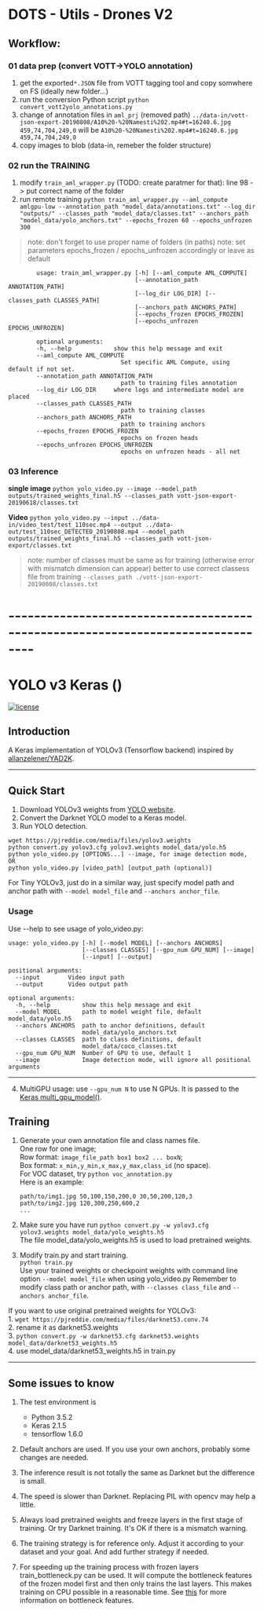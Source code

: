 # DOTS - Utils - Drones V2

## Workflow:
### 01 data prep (convert VOTT->YOLO annotation)
1. get the exported`*.JSON` file from VOTT tagging tool and copy somwhere on FS (ideally new folder...)
1. run the conversion Python script `python convert_vott2yolo_annotations.py`
1. change of annotation files in  `aml_prj` (removed path) 
    `../data-in/vott-json-export-20190808/A10%20-%20Namesti%202.mp4#t=16240.6.jpg 459,74,704,249,0`
    will be
    `A10%20-%20Namesti%202.mp4#t=16240.6.jpg 459,74,704,249,0`
1. copy images to blob (data-in, remeber the folder structure)

### 02 run the TRAINING
1. modify `train_aml_wrapper.py` (TODO: create paratmer for that): line 98 -> put correct name of the folder
1. run remote training
`python train_aml_wrapper.py --aml_compute amlgpu-low --annotation_path "model_data/annotations.txt" --log_dir "outputs/" --classes_path "model_data/classes.txt" --anchors_path "model_data/yolo_anchors.txt" --epochs_frozen 60 --epochs_unfrozen 300`
> note: don't forget to use proper name of folders (in paths)
> note: set parameters  epochs_frozen / epochs_unfrozen accordingly or leave as default
```
        usage: train_aml_wrapper.py [-h] [--aml_compute AML_COMPUTE]
                                    [--annotation_path ANNOTATION_PATH]
                                    [--log_dir LOG_DIR] [--classes_path CLASSES_PATH]
                                    [--anchors_path ANCHORS_PATH]
                                    [--epochs_frozen EPOCHS_FROZEN]
                                    [--epochs_unfrozen EPOCHS_UNFROZEN]

        optional arguments:
        -h, --help            show this help message and exit
        --aml_compute AML_COMPUTE
                                Set specific AML Compute, using default if not set.
        --annotation_path ANNOTATION_PATH
                                path to training files annotation
        --log_dir LOG_DIR     where logs and intermediate model are placed
        --classes_path CLASSES_PATH
                                path to training classes
        --anchors_path ANCHORS_PATH
                                path to training anchors
        --epochs_frozen EPOCHS_FROZEN
                                epochs on frozen heads
        --epochs_unfrozen EPOCHS_UNFROZEN
                                epochs on unfrozen heads - all net
```

### 03 Inference

**single image**
`python yolo_video.py --image --model_path outputs/trained_weights_final.h5 --classes_path vott-json-export-20190618/classes.txt `

**Video**
`python yolo_video.py --input ../data-in/video_test/test_110sec.mp4 --output ../data-out/test_110sec_DETECTED_20190808.mp4 --model_path outputs/trained_weights_final.h5 --classes_path vott-json-export/classes.txt`
> note: number of classes must be same as for training (otherwise error with mismatch dimension can appear)
> better to use correct classess file from training `--classes_path ./vott-json-export-20190808/classes.txt`



# --------------------------------------------------------------------------------

# YOLO v3 Keras ()
[![license](https://img.shields.io/github/license/mashape/apistatus.svg)](LICENSE)

## Introduction

A Keras implementation of YOLOv3 (Tensorflow backend) inspired by [allanzelener/YAD2K](https://github.com/allanzelener/YAD2K).


---

## Quick Start

1. Download YOLOv3 weights from [YOLO website](http://pjreddie.com/darknet/yolo/).
2. Convert the Darknet YOLO model to a Keras model.
3. Run YOLO detection.

```
wget https://pjreddie.com/media/files/yolov3.weights
python convert.py yolov3.cfg yolov3.weights model_data/yolo.h5
python yolo_video.py [OPTIONS...] --image, for image detection mode, OR
python yolo_video.py [video_path] [output_path (optional)]
```

For Tiny YOLOv3, just do in a similar way, just specify model path and anchor path with `--model model_file` and `--anchors anchor_file`.

### Usage
Use --help to see usage of yolo_video.py:
```
usage: yolo_video.py [-h] [--model MODEL] [--anchors ANCHORS]
                     [--classes CLASSES] [--gpu_num GPU_NUM] [--image]
                     [--input] [--output]

positional arguments:
  --input        Video input path
  --output       Video output path

optional arguments:
  -h, --help         show this help message and exit
  --model MODEL      path to model weight file, default model_data/yolo.h5
  --anchors ANCHORS  path to anchor definitions, default
                     model_data/yolo_anchors.txt
  --classes CLASSES  path to class definitions, default
                     model_data/coco_classes.txt
  --gpu_num GPU_NUM  Number of GPU to use, default 1
  --image            Image detection mode, will ignore all positional arguments
```
---

4. MultiGPU usage: use `--gpu_num N` to use N GPUs. It is passed to the [Keras multi_gpu_model()](https://keras.io/utils/#multi_gpu_model).

## Training

1. Generate your own annotation file and class names file.  
    One row for one image;  
    Row format: `image_file_path box1 box2 ... boxN`;  
    Box format: `x_min,y_min,x_max,y_max,class_id` (no space).  
    For VOC dataset, try `python voc_annotation.py`  
    Here is an example:
    ```
    path/to/img1.jpg 50,100,150,200,0 30,50,200,120,3
    path/to/img2.jpg 120,300,250,600,2
    ...
    ```

2. Make sure you have run `python convert.py -w yolov3.cfg yolov3.weights model_data/yolo_weights.h5`  
    The file model_data/yolo_weights.h5 is used to load pretrained weights.

3. Modify train.py and start training.  
    `python train.py`  
    Use your trained weights or checkpoint weights with command line option `--model model_file` when using yolo_video.py
    Remember to modify class path or anchor path, with `--classes class_file` and `--anchors anchor_file`.

If you want to use original pretrained weights for YOLOv3:  
    1. `wget https://pjreddie.com/media/files/darknet53.conv.74`  
    2. rename it as darknet53.weights  
    3. `python convert.py -w darknet53.cfg darknet53.weights model_data/darknet53_weights.h5`  
    4. use model_data/darknet53_weights.h5 in train.py

---

## Some issues to know

1. The test environment is
    - Python 3.5.2
    - Keras 2.1.5
    - tensorflow 1.6.0

2. Default anchors are used. If you use your own anchors, probably some changes are needed.

3. The inference result is not totally the same as Darknet but the difference is small.

4. The speed is slower than Darknet. Replacing PIL with opencv may help a little.

5. Always load pretrained weights and freeze layers in the first stage of training. Or try Darknet training. It's OK if there is a mismatch warning.

6. The training strategy is for reference only. Adjust it according to your dataset and your goal. And add further strategy if needed.

7. For speeding up the training process with frozen layers train_bottleneck.py can be used. It will compute the bottleneck features of the frozen model first and then only trains the last layers. This makes training on CPU possible in a reasonable time. See [this](https://blog.keras.io/building-powerful-image-classification-models-using-very-little-data.html) for more information on bottleneck features.
